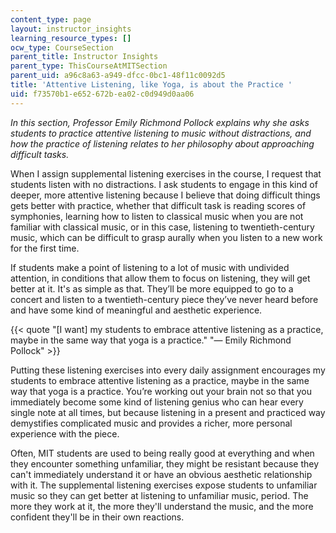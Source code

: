 ```yaml
---
content_type: page
layout: instructor_insights
learning_resource_types: []
ocw_type: CourseSection
parent_title: Instructor Insights
parent_type: ThisCourseAtMITSection
parent_uid: a96c8a63-a949-dfcc-0bc1-48f11c0092d5
title: 'Attentive Listening, like Yoga, is about the Practice '
uid: f73570b1-e652-672b-ea02-c0d949d0aa06
---
```


_In this section, Professor Emily Richmond Pollock explains why she asks students to practice attentive listening to music without distractions, and how the practice of listening relates to her philosophy about approaching difficult tasks._

When I assign supplemental listening exercises in the course, I request that students listen with no distractions. I ask students to engage in this kind of deeper, more attentive listening because I believe that doing difficult things gets better with practice, whether that difficult task is reading scores of symphonies, learning how to listen to classical music when you are not familiar with classical music, or in this case, listening to twentieth-century music, which can be difficult to grasp aurally when you listen to a new work for the first time.

If students make a point of listening to a lot of music with undivided attention, in conditions that allow them to focus on listening, they will get better at it. It's as simple as that. They’ll be more equipped to go to a concert and listen to a twentieth-century piece they’ve never heard before and have some kind of meaningful and aesthetic experience.

{{< quote "[I want] my students to embrace attentive listening as a practice, maybe in the same way that yoga is a practice." "— Emily Richmond Pollock" >}}

Putting these listening exercises into every daily assignment encourages my students to embrace attentive listening as a practice, maybe in the same way that yoga is a practice. You’re working out your brain not so that you immediately become some kind of listening genius who can hear every single note at all times, but because listening in a present and practiced way demystifies complicated music and provides a richer, more personal experience with the piece.

Often, MIT students are used to being really good at everything and when they encounter something unfamiliar, they might be resistant because they can't immediately understand it or have an obvious aesthetic relationship with it. The supplemental listening exercises expose students to unfamiliar music so they can get better at listening to unfamiliar music, period. The more they work at it, the more they'll understand the music, and the more confident they'll be in their own reactions.